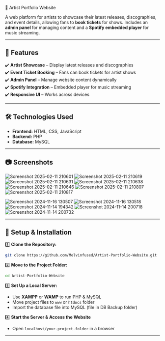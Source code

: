 🎵 Artist Portfolio Website

A web platform for artists to showcase their latest releases, discographies, and event details, allowing fans to **book tickets** for shows. Includes an **admin panel** for managing content and a **Spotify embedded player** for music streaming.

---

## 🚀 Features

✔️ **Artist Showcase** – Display latest releases and discographies  
✔️ **Event Ticket Booking** – Fans can book tickets for artist shows  
✔️ **Admin Panel** – Manage website content dynamically  
✔️ **Spotify Integration** – Embedded player for music streaming  
✔️ **Responsive UI** – Works across devices  

---

## 🛠️ Technologies Used

- **Frontend:** HTML, CSS, JavaScript  
- **Backend:** PHP 
- **Database:** MySQL

---

## 📷 Screenshots
![Screenshot 2025-02-11 210601](https://github.com/user-attachments/assets/5f1d5e6c-82c9-42ad-b0f9-b18a06dfa864)
![Screenshot 2025-02-11 210619](https://github.com/user-attachments/assets/1c059cc8-2364-4641-ad34-8b916d4cda45)
![Screenshot 2025-02-11 210631](https://github.com/user-attachments/assets/ff873809-8d36-4bb8-b07f-5c6abaa2e9d4)
![Screenshot 2025-02-11 210638](https://github.com/user-attachments/assets/6ce70353-4f65-4839-960e-8040c7129004)
![Screenshot 2025-02-11 210646](https://github.com/user-attachments/assets/1ae67a87-22eb-464f-a44f-c840c32a23e3)
![Screenshot 2025-02-11 210807](https://github.com/user-attachments/assets/32f8a0f0-9c79-4cf2-8735-757faa64f4df)
![Screenshot 2025-02-11 210817](https://github.com/user-attachments/assets/1638d8a1-1e51-4eff-a7ef-1c5f80903abb)



![Screenshot 2024-11-16 130507](https://github.com/user-attachments/assets/c5b0a5cb-8da8-4350-a8e9-b7398911a88b)
![Screenshot 2024-11-16 130518](https://github.com/user-attachments/assets/edc2112b-1f3e-422f-975b-95d1d2c9dd4a)
![Screenshot 2024-11-14 194342](https://github.com/user-attachments/assets/18117677-a820-4e05-a2fa-8c91f49c6ae1)
![Screenshot 2024-11-14 200718](https://github.com/user-attachments/assets/e8c76b29-fb0a-48ec-8210-fc751235531b)
![Screenshot 2024-11-14 200732](https://github.com/user-attachments/assets/c8a58aee-0370-4832-a8f5-afb3a0eab03b)


---

## 🔧 Setup & Installation

1️⃣ **Clone the Repository:**  
```sh
git clone https://github.com/Melvinfused/Artist-Portfolio-Website.git
```

2️⃣ **Move to the Project Folder:**  
```sh
cd Artist-Portfolio-Website
```

3️⃣ **Set Up a Local Server:**  
- Use **XAMPP** or **WAMP** to run PHP & MySQL  
- Move project files to `www` or `htdocs` folder  
- Import the database file into MySQL (file in DB Backup folder)

4️⃣ **Start the Server & Access the Website**  
- Open `localhost/your-project-folder` in a browser  

---

